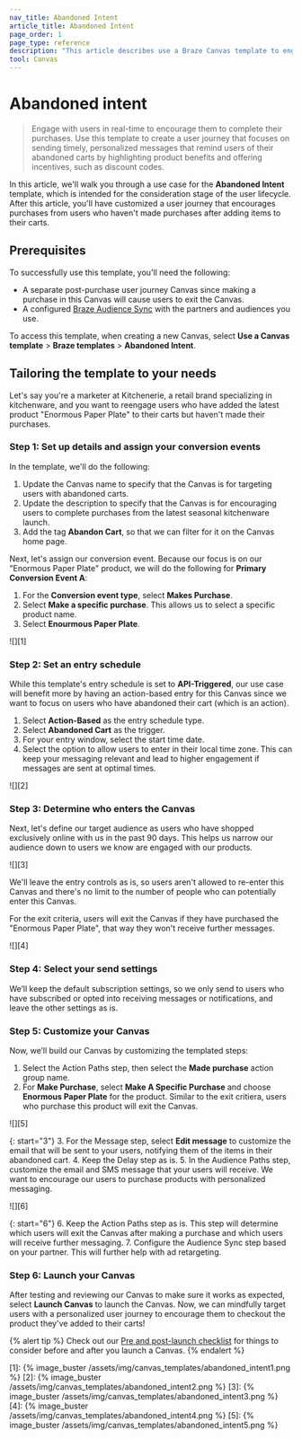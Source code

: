 ```yaml
---
nav_title: Abandoned Intent
article_title: Abandoned Intent
page_order: 1
page_type: reference
description: "This article describes use a Braze Canvas template to engage with users in real-time to encourage them to complete their purchases."
tool: Canvas
---
```


# Abandoned intent

> Engage with users in real-time to encourage them to complete their purchases. Use this template to create a user journey that focuses on sending timely, personalized messages that remind users of their abandoned carts by highlighting product benefits and offering incentives, such as discount codes.

In this article, we'll walk you through a use case for the **Abandoned Intent** template, which is intended for the consideration stage of the user lifecycle. After this article, you'll have customized a user journey that encourages purchases from users who haven't made purchases after adding items to their carts.

## Prerequisites

To successfully use this template, you'll need the following:

- A separate post-purchase user journey Canvas since making a purchase in this Canvas will cause users to exit the Canvas.
- A configured [Braze Audience Sync]({{site.baseurl}}/partners/canvas_steps) with the partners and audiences you use.

To access this template, when creating a new Canvas, select **Use a Canvas template** > **Braze templates** > **Abandoned Intent**. 

## Tailoring the template to your needs

Let's say you're a marketer at Kitchenerie, a retail brand specializing in kitchenware, and you want to reengage users who have added the latest product "Enormous Paper Plate" to their carts but haven't made their purchases. 

### Step 1: Set up details and assign your conversion events

In the template, we'll do the following:

1. Update the Canvas name to specify that the Canvas is for targeting users with abandoned carts.
2. Update the description to specify that the Canvas is for encouraging users to complete purchases from the latest seasonal kitchenware launch.
3. Add the tag **Abandon Cart**, so that we can filter for it on the Canvas home page.

Next, let's assign our conversion event. Because our focus is on our "Enormous Paper Plate" product, we will do the following for **Primary Conversion Event A**:

1. For the **Conversion event type**, select **Makes Purchase**.
2. Select **Make a specific purchase**. This allows us to select a specific product name.
3. Select **Enourmous Paper Plate**.

![][1]

### Step 2: Set an entry schedule

While this template's entry schedule is set to **API-Triggered**, our use case will benefit more by having an action-based entry for this Canvas since we want to focus on users who have abandoned their cart (which is an action).

1. Select **Action-Based** as the entry schedule type.
2. Select **Abandoned Cart** as the trigger.
3. For your entry window, select the start time date.
4. Select the option to allow users to enter in their local time zone. This can keep your messaging relevant and lead to higher engagement if messages are sent at optimal times.

![][2]

### Step 3: Determine who enters the Canvas

Next, let's define our target audience as users who have shopped exclusively online with us in the past 90 days. This helps us narrow our audience down to users we know are engaged with our products. 

![][3]

We'll leave the entry controls as is, so users aren't allowed to re-enter this Canvas and there's no limit to the number of people who can potentially enter this Canvas.

For the exit criteria, users will exit the Canvas if they have purchased the "Enormous Paper Plate", that way they won't receive further messages.

![][4]

### Step 4: Select your send settings

We’ll keep the default subscription settings, so we only send to users who have subscribed or opted into receiving messages or notifications, and leave the other settings as is.

### Step 5: Customize your Canvas

Now, we’ll build our Canvas by customizing the templated steps:

1. Select the Action Paths step, then select the **Made purchase** action group name.
2. For **Make Purchase**, select **Make A Specific Purchase** and choose **Enormous Paper Plate** for the product. Similar to the exit critiera, users who purchase this product will exit the Canvas.

![][5]

{: start="3"}
3. For the Message step, select **Edit message** to customize the email that will be sent to your users, notifying them of the items in their abandoned cart.
4. Keep the Delay step as is.
5. In the Audience Paths step, customize the email and SMS message that your users will receive. We want to encourage our users to purchase products with personalized messaging.

![][6]

{: start="6"}
6. Keep the Action Paths step as is. This step will determine which users will exit the Canvas after making a purchase and which users will receive further messaging.
7. Configure the Audience Sync step based on your partner. This will further help with ad retargeting.

### Step 6: Launch your Canvas

After testing and reviewing our Canvas to make sure it works as expected, select **Launch Canvas** to launch the Canvas. Now, we can mindfully target users with a personalized user journey to encourage them to checkout the product they've added to their carts!

{% alert tip %}
Check out our [Pre and post-launch checklist]({{site.baseurl}}/user_guide/engagement_tools/canvas/ideas_and_strategies/pre_post_launch_checklist/#things-to-consider-before-launch) for things to consider before and after you launch a Canvas.
{% endalert %}

[1]: {% image_buster /assets/img/canvas_templates/abandoned_intent1.png %}
[2]: {% image_buster /assets/img/canvas_templates/abandoned_intent2.png %}
[3]: {% image_buster /assets/img/canvas_templates/abandoned_intent3.png %}
[4]: {% image_buster /assets/img/canvas_templates/abandoned_intent4.png %}
[5]: {% image_buster /assets/img/canvas_templates/abandoned_intent5.png %}